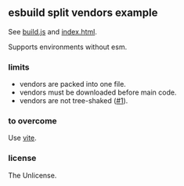 ## esbuild split vendors example

See [build.js](./build.js) and [index.html](./index.html).

Supports environments without esm.

### limits

- vendors are packed into one file.
- vendors must be downloaded before main code.
- vendors are not tree-shaked ([#1](https://github.com/hyrious/esbuild-split-vendors-example/issues/1)).

### to overcome

Use [vite](https://vitejs.dev).

### license

The Unlicense.
